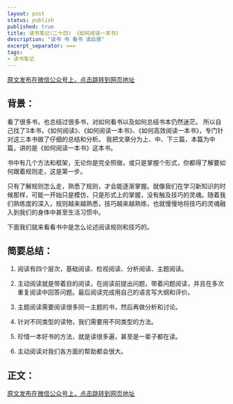 ```yaml
---
layout: post
status: publish
published: true
title: 读书笔记(二十四) 《如何阅读一本书》
description: "读书 书 看书 读后感"
excerpt_separator: ===
tags:
- 读书笔记
---
```



[原文发布在微信公众号上，点击跳转到网页地址](https://mp.weixin.qq.com/s?__biz=MzU1ODY1ODY2NA==&mid=2247484653&idx=1&sn=f16e52ea17560947ace74b8a7ecfaefb&chksm=fc2261eacb55e8fc2d96d43bcf8dc1978cfa67e678d5003b793d33a7adb7bdf7b4859e28c740&token=2074622695&lang=zh_CN#rd)


## 背景：

看了很多书，也总结过很多书，对如何看书以及如何总结书本仍然迷茫。
所以自己找了3本书，《如何阅读》、《如何阅读一本书》、《如何高效阅读一本书》，专门针对这三本书做了仔细的总结和分析。
我把文章分为上、中、下三篇，本篇为中篇，讲的是《如何阅读一本书》这本书。

书中有几个方法和框架，无论你是完全照做，或只是掌握个形式，你都得了解要如何跟着规则走，这是第一步。

只有了解规则怎么走，熟悉了规则，才会能逐渐掌握。就像我们在学习新知识的时候那样，可能一开始只是模仿，只是形式上的掌握，没有触及技巧的灵魂。随着我们熟练度的深入，规则越来越熟悉，技巧越来越熟练，也就慢慢地将技巧的灵魂融入到我们的身体中甚至生活习惯中。

下面我们就来看看书中是怎么论述阅读规则和技巧的。

## 简要总结：

1. 阅读有四个层次，基础阅读、检视阅读、分析阅读、主题阅读。

2. 主动阅读就是带着目的阅读，在阅读前提出问题，带着问题阅读，并且在多次重复阅读中回答问题。最后阅读完成用自己的语言写大纲和评价。

3. 主题阅读需要阅读很多同一主题的书，然后再做分析和讨论。

4. 针对不同类型的读物，我们需要用不同类型的方法。

5. 珍惜一本好书的方法，就是读很多遍，甚至是一辈子都在读。

6. 主动阅读对我们各方面的帮助都会很大。

## 正文：

[原文发布在微信公众号上，点击跳转到网页地址](https://mp.weixin.qq.com/s?__biz=MzU1ODY1ODY2NA==&mid=2247484653&idx=1&sn=f16e52ea17560947ace74b8a7ecfaefb&chksm=fc2261eacb55e8fc2d96d43bcf8dc1978cfa67e678d5003b793d33a7adb7bdf7b4859e28c740&token=2074622695&lang=zh_CN#rd)

